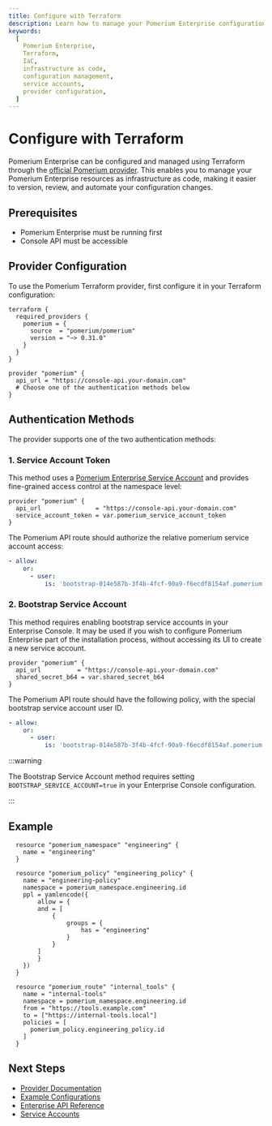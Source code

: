 ```yaml
---
title: Configure with Terraform
description: Learn how to manage your Pomerium Enterprise configuration using Terraform, including authentication setup, resource management, and deployment examples.
keywords:
  [
    Pomerium Enterprise,
    Terraform,
    IaC,
    infrastructure as code,
    configuration management,
    service accounts,
    provider configuration,
  ]
---
```


# Configure with Terraform

Pomerium Enterprise can be configured and managed using Terraform through the [official Pomerium provider](https://registry.terraform.io/providers/pomerium/pomerium/latest/docs). This enables you to manage your Pomerium Enterprise resources as infrastructure as code, making it easier to version, review, and automate your configuration changes.

## Prerequisites

- Pomerium Enterprise must be running first
- Console API must be accessible

## Provider Configuration

To use the Pomerium Terraform provider, first configure it in your Terraform configuration:

```hcl
terraform {
  required_providers {
    pomerium = {
      source  = "pomerium/pomerium"
      version = "~> 0.31.0"
    }
  }
}

provider "pomerium" {
  api_url = "https://console-api.your-domain.com"
  # Choose one of the authentication methods below
}
```

## Authentication Methods

The provider supports one of the two authentication methods:

### 1. Service Account Token

This method uses a [Pomerium Enterprise Service Account](/docs/capabilities/service-accounts) and provides fine-grained access control at the namespace level:

```hcl
provider "pomerium" {
  api_url               = "https://console-api.your-domain.com"
  service_account_token = var.pomerium_service_account_token
}
```

The Pomerium API route should authorize the relative pomerium service account access:

```yaml
- allow:
    or:
      - user:
          is: 'bootstrap-014e587b-3f4b-4fcf-90a9-f6ecdf8154af.pomerium'
```

### 2. Bootstrap Service Account

This method requires enabling bootstrap service accounts in your Enterprise Console. It may be used if you wish to configure Pomerium Enterprise part of the installation process, without accessing its UI to create a new service account.

```hcl
provider "pomerium" {
  api_url          = "https://console-api.your-domain.com"
  shared_secret_b64 = var.shared_secret_b64
}
```

The Pomerium API route should have the following policy, with the special bootstrap service account user ID.

```yaml
- allow:
    or:
      - user:
          is: 'bootstrap-014e587b-3f4b-4fcf-90a9-f6ecdf8154af.pomerium'
```

:::warning

The Bootstrap Service Account method requires setting `BOOTSTRAP_SERVICE_ACCOUNT=true` in your Enterprise Console configuration.

:::

## Example

```hcl
  resource "pomerium_namespace" "engineering" {
    name = "engineering"
  }

  resource "pomerium_policy" "engineering_policy" {
    name = "engineering-policy"
    namespace = pomerium_namespace.engineering.id
    ppl = yamlencode({
        allow = {
        and = [
            {
                groups = {
                    has = "engineering"
                }
            }
        ]
        }
    })
  }

  resource "pomerium_route" "internal_tools" {
    name = "internal-tools"
    namespace = pomerium_namespace.engineering.id
    from = "https://tools.example.com"
    to = ["https://internal-tools.local"]
    policies = [
      pomerium_policy.engineering_policy.id
    ]
  }
```

## Next Steps

- [Provider Documentation](https://registry.terraform.io/providers/pomerium/pomerium/latest/docs)
- [Example Configurations](https://github.com/pomerium/enterprise-terraform-provider/tree/main/example)
- [Enterprise API Reference](/docs/internals/management-api-enterprise)
- [Service Accounts](/docs/capabilities/service-accounts)
